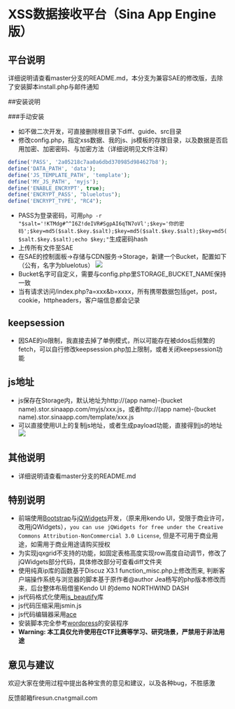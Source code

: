 # XSS数据接收平台（Sina App Engine版）

## 平台说明
详细说明请查看master分支的README.md，本分支为兼容SAE的修改版，去除了安装脚本install.php与邮件通知

##安装说明

###手动安装
* 如不做二次开发，可直接删除根目录下diff、guide、src目录
* 修改config.php，指定xss数据、我的js、js模板的存放目录，以及数据是否启用加密、加密密码、与加密方法（详细说明见文件注释）
```php
define('PASS', '2a05218c7aa0a6dbd370985d984627b8');
define('DATA_PATH', 'data');
define('JS_TEMPLATE_PATH', 'template');
define('MY_JS_PATH', 'myjs');
define('ENABLE_ENCRYPT', true);
define('ENCRYPT_PASS', "bluelotus");
define('ENCRYPT_TYPE', "RC4");
```
* PASS为登录密码，可用`php -r "$salt='!KTMdg#^^I6Z!deIVR#SgpAI6qTN7oVl';$key='你的密码';$key=md5($salt.$key.$salt);$key=md5($salt.$key.$salt);$key=md5($salt.$key.$salt);echo $key;"`生成密码hash
* 上传所有文件至SAE
* 在SAE的控制面板->存储与CDN服务->Storage，新建一个Bucket，配置如下（公有，名字为bluelotus）
![](https://raw.githubusercontent.com/firesunCN/BlueLotus_XSSReceiver/SAE/guide/sae.PNG)
* Bucket名字可自定义，需要与config.php里STORAGE_BUCKET_NAME保持一致
* 当有请求访问/index.php?a=xxx&b=xxxx，所有携带数据包括get，post，cookie，httpheaders，客户端信息都会记录

## keepsession
* 因SAE的io限制，我直接去掉了单例模式，所以可能存在被ddos后频繁的fetch，可以自行修改keepsession.php加上限制，或者关闭keepsession功能

## js地址
* js保存在Storage内，默认地址为http://(app name)-(bucket name).stor.sinaapp.com/myjs/xxx.js，或者http://(app name)-(bucket name).stor.sinaapp.com/template/xxx.js
* 可以直接使用UI上的复制js地址，或者生成payload功能，直接得到js的地址
![](https://raw.githubusercontent.com/firesunCN/BlueLotus_XSSReceiver/SAE/guide/js.PNG)

## 其他说明
* 详细说明请查看master分支的README.md

## 特别说明
* 前端使用[Bootstrap](http://getbootstrap.com/)与[jQWidgets](http://www.jqwidgets.com/)开发，（原来用kendo UI，受限于商业许可，改用jQWidgets），`you can use jQWidgets for free under the Creative Commons Attribution-NonCommercial 3.0 License`, 但是不可用于商业用途，如需用于商业用途请购买授权
* 为实现jqxgrid不支持的功能，如固定表格高度实现row高度自动调节，修改了jQWidgets部分代码，具体修改部分可查看diff文件夹
* 使用纯真ip库的函数基于Discuz X3.1 function_misc.php上修改而来, 判断客户端操作系统与浏览器的脚本基于原作者@author  Jea杨写的php版本修改而来，后台整体布局借鉴Kendo UI 的demo NORTHWIND DASH
* js代码格式化使用[js_beautify](https://github.com/beautify-web/js-beautify)库
* js代码压缩采用jsmin.js
* js代码编辑器采用[ace](https://ace.c9.io)
* 安装脚本完全参考[wordpress](https://cn.wordpress.org/)的安装程序
* **Warning: 本工具仅允许使用在CTF比赛等学习、研究场景，严禁用于非法用途**

## 意见与建议

欢迎大家在使用过程中提出各种宝贵的意见和建议，以及各种bug，不胜感激

反馈邮箱firesun.cn`at`gmail.com
